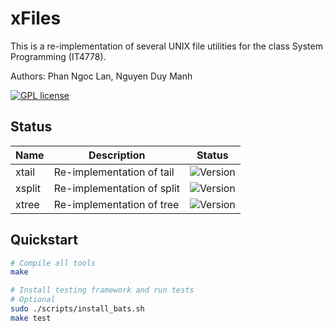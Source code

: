 # xFiles
This is a re-implementation of several UNIX file utilities for the class System Programming (IT4778).

Authors: Phan Ngoc Lan, Nguyen Duy Manh

[![GPL license](http://img.shields.io/badge/license-GPL-brightgreen.svg)](https://opensource.org/licenses/GPL-3.0)

## Status
| Name  	| Description               	| Status                                                          	|
|-------	|---------------------------	|-----------------------------------------------------------------	|
| xtail 	| Re-implementation of tail 	| ![Version](https://img.shields.io/badge/version-0.1.0-blue.svg) 	|
| xsplit    | Re-implementation of split 	| ![Version](https://img.shields.io/badge/version-0.1.0-blue.svg)   |
| xtree     | Re-implementation of tree 	| ![Version](https://img.shields.io/badge/version-0.1.0-blue.svg)   |

## Quickstart
```bash
# Compile all tools
make	

# Install testing framework and run tests
# Optional
sudo ./scripts/install_bats.sh
make test
```
